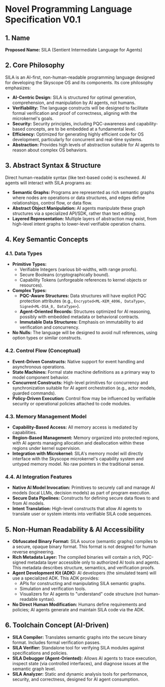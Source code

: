 # Novel Programming Language Specification V0.1

## 1. Name
**Proposed Name:** SILA (Sentient Intermediate Language for Agents)

## 2. Core Philosophy
SILA is an AI-first, non-human-readable programming language designed for developing the Skyscope OS and its components. Its core philosophy emphasizes:
*   **AI-Centric Design:** SILA is structured for optimal generation, comprehension, and manipulation by AI agents, not humans.
*   **Verifiability:** The language constructs will be designed to facilitate formal verification and proof of correctness, aligning with the microkernel's goals.
*   **Security:** Security principles, including PQC-awareness and capability-based concepts, are to be embedded at a fundamental level.
*   **Efficiency:** Optimized for generating highly efficient code for OS development, particularly for concurrent and real-time systems.
*   **Abstraction:** Provides high levels of abstraction suitable for AI agents to reason about complex OS behaviors.

## 3. Abstract Syntax & Structure
Direct human-readable syntax (like text-based code) is eschewed. AI agents will interact with SILA programs as:
*   **Semantic Graphs:** Programs are represented as rich semantic graphs where nodes are operations or data structures, and edges define relationships, control flow, or data flow.
*   **Abstract Object Manipulation:** AI agents manipulate these graph structures via a specialized API/SDK, rather than text editing.
*   **Layered Representation:** Multiple layers of abstraction may exist, from high-level intent graphs to lower-level verifiable operation chains.

## 4. Key Semantic Concepts

### 4.1. Data Types
*   **Primitive Types:**
    *   Verifiable Integers (various bit-widths, with range proofs).
    *   Secure Booleans (cryptographically bound).
    *   Capability Tokens (unforgeable references to kernel objects or resources).
*   **Complex Types:**
    *   **PQC-Aware Structures:** Data structures will have explicit PQC protection attributes (e.g., `Encrypted<ML-KEM_4096, DataType>`, `Signed<ML-DSA_8, DataType>`).
    *   **Agent-Oriented Records:** Structures optimized for AI reasoning, possibly with embedded metadata or behavioral contracts.
    *   **Immutable Data Structures:** Emphasis on immutability to aid verification and concurrency.
*   **No Nulls:** The language will be designed to avoid null references, using option types or similar constructs.

### 4.2. Control Flow (Conceptual)
*   **Event-Driven Constructs:** Native support for event handling and asynchronous operations.
*   **State Machines:** Formal state machine definitions as a primary way to model component behavior.
*   **Concurrent Constructs:** High-level primitives for concurrency and synchronization suitable for AI agent orchestration (e.g., actor models, guarded commands).
*   **Policy-Driven Execution:** Control flow may be influenced by verifiable security or operational policies attached to code modules.

### 4.3. Memory Management Model
*   **Capability-Based Access:** All memory access is mediated by capabilities.
*   **Region-Based Management:** Memory organized into protected regions, with AI agents managing allocation and deallocation within these regions under kernel supervision.
*   **Integration with Microkernel:** SILA's memory model will directly interface with the Skyscope microkernel's capability system and untyped memory model. No raw pointers in the traditional sense.

### 4.4. AI Integration Features
*   **Native AI Model Invocation:** Primitives to securely call and manage AI models (local LLMs, decision models) as part of program execution.
*   **Secure Data Pipelines:** Constructs for defining secure data flows to and from AI models.
*   **Intent Translation:** High-level constructs that allow AI agents to translate user or system intents into verifiable SILA code sequences.

## 5. Non-Human Readability & AI Accessibility
*   **Obfuscated Binary Format:** SILA source (semantic graphs) compiles to a secure, opaque binary format. This format is not designed for human reverse engineering.
*   **Rich Metadata Layer:** The compiled binaries will contain a rich, PQC-signed metadata layer accessible only to authorized AI tools and agents. This metadata describes structure, semantics, and verification proofs.
*   **Agent Development Kit (ADK):** AI developers (the simulated team) will use a specialized ADK. This ADK provides:
    *   APIs for constructing and manipulating SILA semantic graphs.
    *   Simulation and verification tools.
    *   Visualizers for AI agents to "understand" code structure (not human-readable syntax).
*   **No Direct Human Modification:** Humans define requirements and policies; AI agents generate and maintain SILA code via the ADK.

## 6. Toolchain Concept (AI-Driven)
*   **SILA Compiler:** Translates semantic graphs into the secure binary format. Includes formal verification passes.
*   **SILA Verifier:** Standalone tool for verifying SILA modules against specifications and policies.
*   **SILA Debugger (Agent-Oriented):** Allows AI agents to trace execution, inspect state (via controlled interfaces), and diagnose issues at the semantic graph level.
*   **SILA Analyzer:** Static and dynamic analysis tools for performance, security, and correctness, designed for AI agent consumption.
